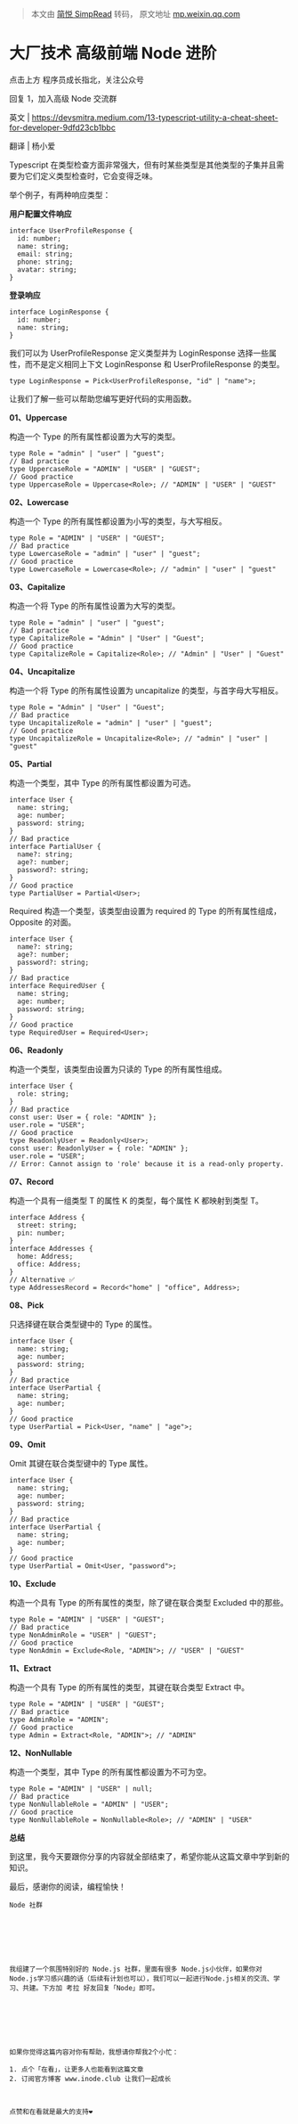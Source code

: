 > 本文由 [简悦 SimpRead](http://ksria.com/simpread/) 转码， 原文地址 [mp.weixin.qq.com](https://mp.weixin.qq.com/s/bhTpuanN8DPnTzDR69Ao6g)

大厂技术 高级前端 Node 进阶
=================

点击上方 程序员成长指北，关注公众号

回复 1，加入高级 Node 交流群

英文 | https://devsmitra.medium.com/13-typescript-utility-a-cheat-sheet-for-developer-9dfd23cb1bbc

翻译 | 杨小爱

Typescript 在类型检查方面非常强大，但有时某些类型是其他类型的子集并且需要为它们定义类型检查时，它会变得乏味。

举个例子，有两种响应类型：

**用户配置文件响应**

```
interface UserProfileResponse {
  id: number;
  name: string;
  email: string;
  phone: string;
  avatar: string;
}
```

**登录响应**

```
interface LoginResponse {
  id: number;
  name: string;
}
```

我们可以为 UserProfileResponse 定义类型并为 LoginResponse 选择一些属性，而不是定义相同上下文 LoginResponse 和 UserProfileResponse 的类型。

```
type LoginResponse = Pick<UserProfileResponse, "id" | "name">;
```

让我们了解一些可以帮助您编写更好代码的实用函数。

**01、Uppercase**

构造一个 Type 的所有属性都设置为大写的类型。

```
type Role = "admin" | "user" | "guest";
// Bad practice 
type UppercaseRole = "ADMIN" | "USER" | "GUEST";
// Good practice 
type UppercaseRole = Uppercase<Role>; // "ADMIN" | "USER" | "GUEST"
```

**02、Lowercase**

构造一个 Type 的所有属性都设置为小写的类型，与大写相反。

```
type Role = "ADMIN" | "USER" | "GUEST";
// Bad practice 
type LowercaseRole = "admin" | "user" | "guest";
// Good practice 
type LowercaseRole = Lowercase<Role>; // "admin" | "user" | "guest"
```

**03、Capitalize**

构造一个将 Type 的所有属性设置为大写的类型。

```
type Role = "admin" | "user" | "guest";
// Bad practice 
type CapitalizeRole = "Admin" | "User" | "Guest";
// Good practice 
type CapitalizeRole = Capitalize<Role>; // "Admin" | "User" | "Guest"
```

**04、Uncapitalize**

构造一个将 Type 的所有属性设置为 uncapitalize 的类型，与首字母大写相反。

```
type Role = "Admin" | "User" | "Guest";
// Bad practice 
type UncapitalizeRole = "admin" | "user" | "guest";
// Good practice 
type UncapitalizeRole = Uncapitalize<Role>; // "admin" | "user" | "guest"
```

**05、Partial**

构造一个类型，其中 Type 的所有属性都设置为可选。

```
interface User {
  name: string;
  age: number;
  password: string;
}
// Bad practice 
interface PartialUser {
  name?: string;
  age?: number;
  password?: string;
}
// Good practice 
type PartialUser = Partial<User>;
```

Required 构造一个类型，该类型由设置为 required 的 Type 的所有属性组成，Opposite 的对面。

```
interface User {
  name?: string;
  age?: number;
  password?: string;
}
// Bad practice 
interface RequiredUser {
  name: string;
  age: number;
  password: string;
}
// Good practice 
type RequiredUser = Required<User>;
```

**06、Readonly**

构造一个类型，该类型由设置为只读的 Type 的所有属性组成。

```
interface User {
  role: string;
}
// Bad practice 
const user: User = { role: "ADMIN" };
user.role = "USER";
// Good practice 
type ReadonlyUser = Readonly<User>;
const user: ReadonlyUser = { role: "ADMIN" };
user.role = "USER"; 
// Error: Cannot assign to 'role' because it is a read-only property.
```

**07、Record**

构造一个具有一组类型 T 的属性 K 的类型，每个属性 K 都映射到类型 T。

```
interface Address {
  street: string;
  pin: number;
}
interface Addresses {
  home: Address;
  office: Address;
}
// Alternative ✅
type AddressesRecord = Record<"home" | "office", Address>;
```

**08、Pick**  

只选择键在联合类型键中的 Type 的属性。

```
interface User {
  name: string;
  age: number;
  password: string;
}
// Bad practice 
interface UserPartial {
  name: string;
  age: number;
}
// Good practice 
type UserPartial = Pick<User, "name" | "age">;
```

**09、Omit**

Omit 其键在联合类型键中的 Type 属性。

```
interface User {
  name: string;
  age: number;
  password: string;
}
// Bad practice 
interface UserPartial {
  name: string;
  age: number;
}
// Good practice 
type UserPartial = Omit<User, "password">;
```

**10、Exclude**

构造一个具有 Type 的所有属性的类型，除了键在联合类型 Excluded 中的那些。

```
type Role = "ADMIN" | "USER" | "GUEST";
// Bad practice 
type NonAdminRole = "USER" | "GUEST";
// Good practice 
type NonAdmin = Exclude<Role, "ADMIN">; // "USER" | "GUEST"
```

**11、Extract**

构造一个具有 Type 的所有属性的类型，其键在联合类型 Extract 中。

```
type Role = "ADMIN" | "USER" | "GUEST";
// Bad practice 
type AdminRole = "ADMIN";
// Good practice 
type Admin = Extract<Role, "ADMIN">; // "ADMIN"
```

**12、NonNullable**

构造一个类型，其中 Type 的所有属性都设置为不可为空。

```
type Role = "ADMIN" | "USER" | null;
// Bad practice 
type NonNullableRole = "ADMIN" | "USER";
// Good practice 
type NonNullableRole = NonNullable<Role>; // "ADMIN" | "USER"
```

**总结**  

到这里，我今天要跟你分享的内容就全部结束了，希望你能从这篇文章中学到新的知识。  

最后，感谢你的阅读，编程愉快！

```
Node 社群







我组建了一个氛围特别好的 Node.js 社群，里面有很多 Node.js小伙伴，如果你对Node.js学习感兴趣的话（后续有计划也可以），我们可以一起进行Node.js相关的交流、学习、共建。下方加 考拉 好友回复「Node」即可。







如果你觉得这篇内容对你有帮助，我想请你帮我2个小忙：

1. 点个「在看」，让更多人也能看到这篇文章
2. 订阅官方博客 www.inode.club 让我们一起成长



点赞和在看就是最大的支持❤️
```
